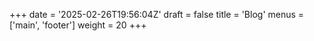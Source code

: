 +++
date = '2025-02-26T19:56:04Z'
draft = false
title = 'Blog'
menus = ['main', 'footer']
weight = 20
+++
